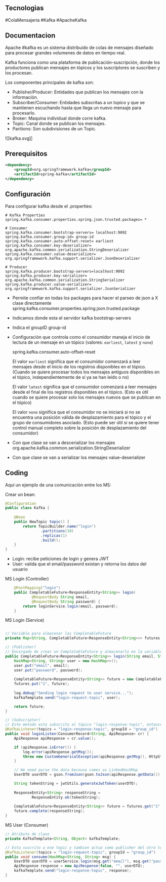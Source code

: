 ## Tecnologias
#ColaMensajería #Kafka #ApacheKafka

## Documentacion

Apache #kafka es un sistema distribuido de colas de mensajes diseñado para procesar grandes volumenes de datos en tiempo real.

Kafka funciona como una plataforma de publicación-suscripción, donde los productores publican mensajes en tópicos y los suscriptores se suscriben y los procesan.

Los componentes principales de kafka son:

- Publisher/Producer: Entidades que publican los mensajes con la información.
- Subscriber/Consumer: Entidades subscritas a un topico y que se mantienen escuchando hasta que llega un nuevo mensaje para procesarlo.
- Broker: Maquina individual donde corre kafka.
- Topic: Canal donde se publican los mensajes.
- Paritions: Son subdivisiones de un Topic.


![[kafka.svg]]





## Prerequisitos

```xml
<dependency>
	<groupId>org.springframework.kafka</groupId>
	<artifactId>spring-kafka</artifactId>
</dependency>
```


## Configuración

Para configurar kafka desde el .properties:

```properties
# Kafka Properties
spring.kafka.consumer.properties.spring.json.trusted.packages= *

# Consumer
spring.kafka.consumer.bootstrap-servers= localhost:9092
spring.kafka.consumer.group-id= group-id
spring.kafka.consumer.auto-offset-reset= earliest
spring.kafka.consumer.key-deserializer= org.apache.kafka.common.serialization.StringDeserializer
spring.kafka.consumer.value-deserializer= org.springframework.kafka.support.serializer.JsonDeserializer

# Producer
spring.kafka.producer.bootstrap-servers=localhost:9092
spring.kafka.producer.key-serializer= org.apache.kafka.common.serialization.StringSerializer
spring.kafka.producer.value-serializer= org.springframework.kafka.support.serializer.JsonSerializer

```

- Permite confiar en todas los packages para hacer el parseo de json a X clase directamente
	spring.kafka.consumer.properties.spring.json.trusted.package

- Indicamos donde esta el servidor kafka
	bootstrap-servers

- Indica el groupID
	group-id

- Configuración que controla como el consumidor maneja el inicio de lectura de un mensaje en un tópico (valores: `earliest`, `latest` y `none`)

	spring.kafka.consumer.auto-offset-reset

	El valor `earliest` significa que el consumidor comenzará a leer mensajes desde el inicio de los registros disponibles en el tópico. (Cuando se quiere procesar todos los mensajes antiguos disponibles en el tópico, independientemente de si ya se han leído o no)

	El valor `latest` significa que el consumidor comenzará a leer mensajes desde el final de los registros disponibles en el tópico. (Esto es útil cuando se quiere procesar solo los mensajes nuevos que se publican en el tópico)

	El valor `none` significa que el consumidor no se iniciará si no se encuentra una posición válida de desplazamiento para el tópico y el grupo de consumidores asociado. (Esto puede ser útil si se quiere tener control manual completo sobre la posición de desplazamiento del consumidor)

- Con que clase se van a descerializar los mensajes
	org.apache.kafka.common.serialization.StringDeserializer
	
- Con que clase se van a serializar los mensajes
	value-deserializer


## Coding

Aquí un ejemplo de una comunicación entre los MS: 

Crear un bean:
```java
@Configuration
public class Kafka {
	
	@Bean
    public NewTopic topic() {
        return TopicBuilder.name("login")
                .partitions(10)
                .replicas(1)
                .build();
    }
}
```

 - Login: recibe peticiones de login y genera JWT
 - User: valida que el email/password existan y retorna los datos del usuario

MS Login (Controller)
```java
	@PostMapping("login")
	public CompletableFuture<ResponseEntity<String>> login(
			@RequestBody String email,
			@RequestBody String password) {
		return loginService.login(email, password);
	}
```

MS Login (Service)

```java

// Variable para almacenar las CompletableFuture
private Map<String, CompletableFuture<ResponseEntity<String>>> futures = new HashMap<>();

// (Publisher)
// Encargado de crear un CompletableFuture y almacenarlo en la variable  de clase,     // además envía el mensaje por el tópico de kafka 
public CompletableFuture<ResponseEntity<String>> login(String email, String password) {
	HashMap<String, String> user = new HashMap<>();
	user.put("email", email);
	user.put("password", password);
	
	CompletableFuture<ResponseEntity<String>> future = new CompletableFuture<>();
	futures.put("1", future);
	
	log.debug("Sending login request to user service...");
	kafkaTemplate.send("login-request-topic", user);

	return future;
}

// (Subscriptor)
// Este metodo esta subscrito al tópico "login-response-topic", entonces cuando se     // publique algún mensaje por ahí, se procesara 
@KafkaListener(topics = "login-response-topic", groupId = "group_id")
public void loginListen(ConsumerRecord<String, ApiResponse> cr) {
	ApiResponse apiResponse = cr.value();

	if (apiResponse.isError()) {
		log.error(apiResponse.getMsg());
		throw new CustomGenericalException(apiResponse.getMsg(), HttpStatus.INTERNAL_SERVER_ERROR);
	}

	// We need parse the data becouse comes as LinkedHashMap
	UserDTO userDTO = gson.fromJson(gson.toJson(apiResponse.getData()), UserDTO.class);

	String tokenString = jwtUtils.generateJwtToken(userDTO);
	
	ResponseEntity<String> responseString = 
			ResponseEntity.ok(tokenString);
	
	CompletableFuture<ResponseEntity<String>> future = futures.get("1");
	future.complete(responseString);
}	
```


MS User (Consumer)

```java
// Atributo de clase
private KafkaTemplate<String, Object> kafkaTemplate;

// Esta suscrito a ese topic y tambien actua como publisher del otro topic
@KafkaListener(topics = "login-request-topic", groupId = "group_id")
public void consume(HashMap<String, String> msg) {
	UserDTO userDTO = userService.login(msg.get("email"), msg.get("password"));
	ApiResponse response = new ApiResponse(false, "", userDTO);
	kafkaTemplate.send("login-response-topic", response);
}
    
```